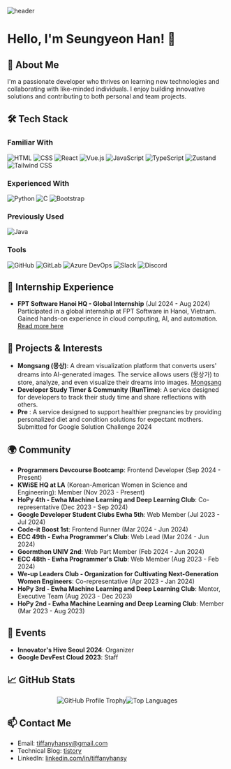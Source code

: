 ![header](https://capsule-render.vercel.app/api?type=waving&color=gradient&height=200&section=header&text=Seungyeon%20Han&fontAlignY=40&fontColor=ffffff&fontSize=60)

# Hello, I'm Seungyeon Han! 💎

## 🚀 About Me  
I'm a passionate developer who thrives on learning new technologies and collaborating with like-minded individuals. I enjoy building innovative solutions and contributing to both personal and team projects.  

## 🛠️ Tech Stack  

### Familiar With

<p align="left">
  <img src="https://img.shields.io/badge/HTML-E34F26?style=for-the-badge&logo=html5&logoColor=white" alt="HTML" />
  <img src="https://img.shields.io/badge/CSS-1572B6?style=for-the-badge&logo=css3&logoColor=white" alt="CSS" />
  <img src="https://img.shields.io/badge/React-61DAFB?style=for-the-badge&logo=react&logoColor=black" alt="React" />
  <img src="https://img.shields.io/badge/Vue.js-42B983?style=for-the-badge&logo=vuedotjs&logoColor=white" alt="Vue.js" />
  <img src="https://img.shields.io/badge/JavaScript-F7DF1E?style=for-the-badge&logo=javascript&logoColor=black" alt="JavaScript" />
  <img src="https://img.shields.io/badge/TypeScript-3178C6?style=for-the-badge&logo=typescript&logoColor=white" alt="TypeScript" />
  <img src="https://img.shields.io/badge/Zustand-8B48E6?style=for-the-badge&logo=zustand&logoColor=white" alt="Zustand" />
  <img src="https://img.shields.io/badge/Tailwind_CSS-06B6D4?style=for-the-badge&logo=tailwindcss&logoColor=white" alt="Tailwind CSS" />
</p>

### Experienced With

<p align="left">
  <img src="https://img.shields.io/badge/Python-3776AB?style=for-the-badge&logo=python&logoColor=white" alt="Python" />
  <img src="https://img.shields.io/badge/C-A8B9CC?style=for-the-badge&logo=c&logoColor=white" alt="C" />
  <img src="https://img.shields.io/badge/Bootstrap-563D7C?style=for-the-badge&logo=bootstrap&logoColor=white" alt="Bootstrap" />
</p>

### Previously Used

<p align="left">
  <img src="https://img.shields.io/badge/Java-007396?style=for-the-badge&logo=java&logoColor=white" alt="Java" />
</p>

### Tools
<p align="left">
  <img src="https://img.shields.io/badge/GitHub-181717?style=for-the-badge&logo=github&logoColor=white" alt="GitHub" />
  <img src="https://img.shields.io/badge/GitLab-FCA120?style=for-the-badge&logo=gitlab&logoColor=white" alt="GitLab" />
  <img src="https://img.shields.io/badge/Azure_DevOps-0078D7?style=for-the-badge&logo=azure-devops&logoColor=white" alt="Azure DevOps" />
  <img src="https://img.shields.io/badge/Slack-E01E5A?style=for-the-badge&logo=slack&logoColor=white" alt="Slack" />
  <img src="https://img.shields.io/badge/Discord-5865F2?style=for-the-badge&logo=discord&logoColor=white" alt="Discord" />
</p>


## 💼 Internship Experience  

- **FPT Software Hanoi HQ - Global Internship** (Jul 2024 - Aug 2024)  
  Participated in a global internship at FPT Software in Hanoi, Vietnam. Gained hands-on experience in cloud computing, AI, and automation.  
  [Read more here](https://www.econovill.com/news/articleView.html?idxno=672992)

## 🎯 Projects & Interests  

- **Mongsang (몽상)**: A dream visualization platform that converts users' dreams into AI-generated images. The service allows users (몽상가) to store, analyze, and even visualize their dreams into images.  [Mongsang](https://mongsang.netlify.app/)
- **Developer Study Timer & Community (RunTime)**: A service designed for developers to track their study time and share reflections with others.
- **Pre** :  A service designed to support healthier pregnancies by providing personalized diet and condition solutions for expectant mothers. Submitted for Google Solution Challenge 2024

## 🌍 Community

- **Programmers Devcourse Bootcamp**: Frontend Developer (Sep 2024 - Present)  
- **KWiSE HQ at LA** (Korean-American Women in Science and Engineering): Member (Nov 2023 - Present)  
- **HoPy 4th - Ewha Machine Learning and Deep Learning Club**: Co-representative (Dec 2023 - Sep 2024)  
- **Google Developer Student Clubs Ewha 5th**: Web Member (Jul 2023 - Jul 2024)  
- **Code-it Boost 1st**: Frontend Runner (Mar 2024 - Jun 2024)  
- **ECC 49th - Ewha Programmer's Club**: Web Lead (Mar 2024 - Jun 2024)  
- **Goormthon UNIV 2nd**: Web Part Member (Feb 2024 - Jun 2024)  
- **ECC 48th - Ewha Programmer's Club**: Web Member (Aug 2023 - Feb 2024)  
- **We-up Leaders Club - Organization for Cultivating Next-Generation Women Engineers**: Co-representative (Apr 2023 - Jan 2024)  
- **HoPy 3rd - Ewha Machine Learning and Deep Learning Club**: Mentor, Executive Team (Aug 2023 - Dec 2023)  
- **HoPy 2nd - Ewha Machine Learning and Deep Learning Club**: Member (Mar 2023 - Aug 2023)

## 👥 Events
- **Innovator's Hive Seoul 2024**: Organizer
- **Google DevFest Cloud 2023**: Staff 

## 📈 GitHub Stats  
<div style="display: flex; justify-content: center; align-items: center">
  <img src="https://github-profile-trophy.vercel.app/?username=tiffanyhansy"  alt="GitHub Profile Trophy">
  <img src="https://github-readme-stats.vercel.app/api/top-langs/?username=tiffanyhansy&layout=compact&theme=one_dark_pro" alt="Top Languages">
</div>



## 📫 Contact Me  

- Email: tiffanyhansy@gmail.com  
- Technical Blog: [tistory](https://tiff.tistory.com/)  
- LinkedIn: [linkedin.com/in/tiffanyhansy](https://linkedin.com/in/tiffanyhansy)  
